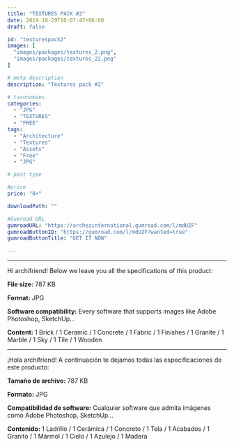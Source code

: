 ```yaml
---
title: "TEXTURES PACK #2"
date: 2019-10-29T10:07:47+06:00
draft: false

id: "texturespack2"
images: [
  "images/packages/textures_2.png",
  "images/packages/textures_22.png"
]

# meta description
description: "Textures pack #2"

# taxonomies
categories:
  - "JPG"
  - "TEXTURES"
  - "FREE"
tags:
  - "Architecture"
  - "Textures"
  - "Assets"
  - "Free"
  - "JPG"

# post type

#price
price: "0+"

downloadPath: ""

#Gumroad URL
gumroadURL: "https://archezinternational.gumroad.com/l/mdUZF"
gumroadButtonID: "https://gumroad.com/l/mdUZF?wanted=true"
gumroadButtonTitle: "GET IT NOW"

---
```


___

Hi archifriend! Below we leave you all the specifications of this product:

**File size:** 787 KB

**Format:** JPG

**Software compatibility:** Every software that supports images like Adobe Photoshop, SketchUp...

**Content:** 1 Brick / 1 Ceramic / 1 Concrete / 1 Fabric / 1 Finishes / 1 Granite / 1 Marble / 1 Sky / 1 Tile / 1 Wooden

_____

¡Hola archifriend! A continuación te dejamos todas las especificaciones de este producto:

**Tamaño de archivo:** 787 KB

**Formato:** JPG

**Compatibilidad de software:** Cualquier software que admita imágenes como Adobe Photoshop, SketchUp...

**Contenido:** 1 Ladrillo / 1 Cerámica / 1 Concreto / 1 Tela / 1 Acabados / 1 Granito / 1 Mármol / 1 Cielo / 1 Azulejo / 1 Madera